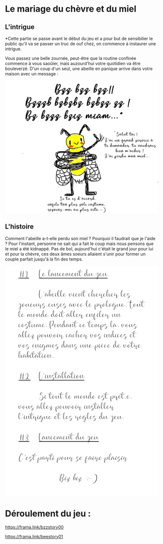# Le mariage du chèvre et du miel

## L'intrigue 

*Cette partie se passe avant le début du jeu et a pour but de sensibilier le public qu'il va se passer un truc de ouf chez, on commence à instaurer une intrigue.

Vous passez une belle zournée, peut-être que la routine confinée commence à vous saoûler, mais auzourd'hui votre quotidien va être bouleverzé.
D'un coup d'un seul, une abeille en panique arrive dans votre maison avec un message :

![](./img/img02.png)

## L'histoire

Comment l'abeille a-t-elle perdu son miel ? Pourquoi il faudrait que je l'aide ? 
Pour l'instant, personne ne sait qui a fait le coup mais nous pensons que le miel a été kidnappé. Pas de bol, aujourd'hui c'était le grand jour pour lui et pour la chèvre, ces deux âmes soeurs allaient s'unir pour former un couple parfait jusqu'à la fin des temps.

![](./img/img00.png)

# Déroulement du jeu :

https://frama.link/bzzstory00

https://frama.link/beestory01

